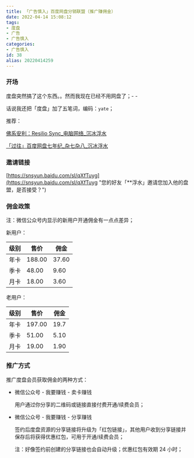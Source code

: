 ```yaml
---
title: 「广告慎入」百度网盘分销联盟（推广赚佣金）
date: 2022-04-14 15:08:12
tags:
- 度盘
- 广告
- 广告慎入
categories:
- 广告慎入
id: 38
alias: 20220414259
---
```


### 开场

度盘突然搞了这个东西。。然而我现在已经不用网盘了；- -

话说我还把「度盘」加了五笔词，编码：`yate`；

<!--more-->

推荐：

[佛系安利：Resilio Sync\_电脑网络\_沉冰浮水](https://www.wdssmq.com/post/20180526833.html "佛系安利：Resilio Sync\_电脑网络\_沉冰浮水")

[「过往」百度网盘七年纪\_杂七杂八\_沉冰浮水](https://www.wdssmq.com/post/20120515987.html "「过往」百度网盘七年纪\_杂七杂八\_沉冰浮水")

### 邀请链接

[https://snsyun.baidu.com/sl/qXfTuyg](https://snsyun.baidu.com/sl/qXfTuyg "您的好友「**浮水」邀请您加入他的盘盟，是否接受？")

### 佣金政策

注：微信公众号内显示的新用户开通佣金有一点点差异；

新用户：

| 级别 | 售价   | 佣金  |
| ---- | ------ | ----- |
| 年卡 | 188.00 | 37.60 |
| 季卡 | 48.00  | 9.60  |
| 月卡 | 18.00  | 3.60  |

老用户：

| 级别 | 售价   | 佣金 |
| ---- | ------ | ---- |
| 年卡 | 197.00 | 19.7 |
| 季卡 | 51.00  | 5.10 |
| 月卡 | 19.00  | 1.90 |

### 推广方式

推广度盘会员获取佣金的两种方式：

- 微信公众号 - 我要赚钱 - 卖卡赚钱

  用户通过你分享的二维码或链接直接付费开通/续费会员；

- 微信公众号 - 我要赚钱 - 分享赚钱

  签约后度盘资源的分享链接将升级为「红包链接」，其他用户收到分享链接并保存后将获得优惠红包，可用于开通/续费会员；

  注：好像签约前创建的分享链接也会自动升级；优惠红包有效期 24 小时；
